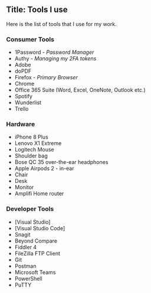 Title: Tools I use
---
Here is the list of tools that I use for my work. 

### Consumer Tools
- 1Password - *Password Manager*
- Authy - *Managing my 2FA tokens*
- Adobe
- doPDF
- Firefox - *Primary Browser*
- Chrome
- Office 365 Suite (Word, Excel, OneNote, Outlook etc.)
- Spotify
- Wunderlist
- Trello

### Hardware
- iPhone 8 Plus
- Lenovo X1 Extreme
- Logitech Mouse
- Shoulder bag
- Bose QC 35 over-the-ear headphones
- Apple Airpods 2 - in-ear
- Chair
- Desk 
- Monitor
- Amplifi Home router

### Developer Tools 
- [Visual Studio]
- [Visual Studio Code]
- Snagit
- Beyond Compare
- Fiddler 4
- FileZilla FTP Client
- Git
- Postman
- Microsoft Teams
- PowerShell
- PuTTY

